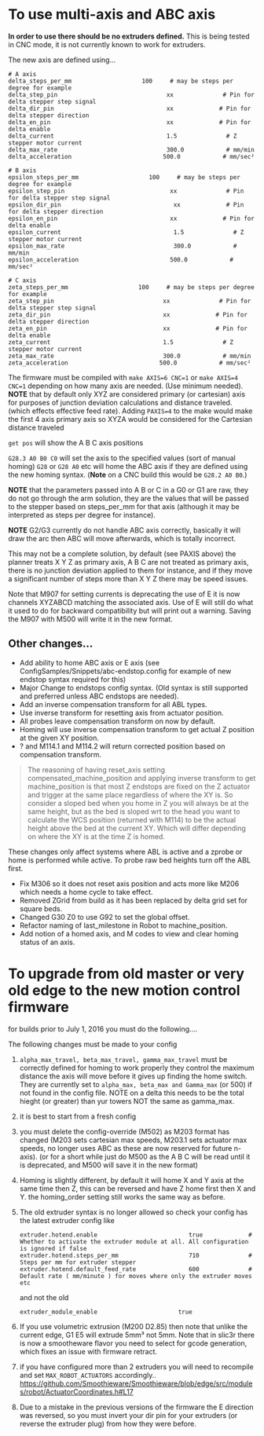 
To use multi-axis and ABC axis
==============================

**In order to use there should be no extruders defined.**
This is being tested in CNC mode, it is not currently known to work for extruders.

The new axis are defined using...

```
# A axis
delta_steps_per_mm                    100     # may be steps per degree for example
delta_step_pin                               xx              # Pin for delta stepper step signal
delta_dir_pin                                xx             # Pin for delta stepper direction
delta_en_pin                                 xx             # Pin for delta enable
delta_current                                1.5              # Z stepper motor current
delta_max_rate                               300.0            # mm/min
delta_acceleration                          500.0            # mm/sec²

# B axis
epsilon_steps_per_mm                    100     # may be steps per degree for example
epsilon_step_pin                              xx              # Pin for delta stepper step signal
epsilon_dir_pin                                xx             # Pin for delta stepper direction
epsilon_en_pin                                xx             # Pin for delta enable
epsilon_current                                1.5              # Z stepper motor current
epsilon_max_rate                               300.0            # mm/min
epsilon_acceleration                          500.0            # mm/sec²

# C axis
zeta_steps_per_mm                    100     # may be steps per degree for example
zeta_step_pin                               xx              # Pin for delta stepper step signal
zeta_dir_pin                                xx             # Pin for delta stepper direction
zeta_en_pin                                 xx             # Pin for delta enable
zeta_current                                1.5              # Z stepper motor current
zeta_max_rate                               300.0            # mm/min
zeta_acceleration                          500.0            # mm/sec²
```

The firmware must be compiled with `make AXIS=6 CNC=1` or `make AXIS=4 CNC=1` depending on how many axis are needed. (Use minimum needed).
**NOTE** that by default only XYZ are considered primary (or cartesian) axis for purposes of junction deviation calculations and distance traveled. (which effects effective feed rate).
Adding `PAXIS=4` to the make would make the first 4 axis primary axis so XYZA would be considered for the Cartesian distance traveled

`get pos` will show the A B C axis positions

`G28.3 A0 B0 C0` will set the axis to the specified values (sort of manual homing)
`G28` or `G28 A0` etc will home the ABC axis if they are defined using the new homing syntax.
(**Note** on a CNC build this would be `G28.2 A0 B0`.)

**NOTE** that the parameters passed into A B or C in a G0 or G1 are raw, they do not go through the arm solution, they are the values that will be passed to the stepper based on steps_per_mm for that axis (although it may be interpreted as steps per degree for instance).

**NOTE** G2/G3 currently do not handle ABC axis correctly, basically it will draw the arc then ABC will move afterwards, which is totally incorrect.

This may not be a complete solution, by default (see PAXIS above) the planner treats  X Y Z as primary axis, A B C are not treated as primary axis, there is no junction deviation applied to them for instance, and if they move a significant number of steps more than X Y Z there may be speed issues.

Note that M907 for setting currents is deprecating the use of E it is now channels XYZABCD matching the associated axis. Use of E will still do what it used to do for backward compatibility but will print out a warning. Saving the M907 with M500 will write it in the new format.

## Other changes...

- Add ability to home ABC axis or E axis (see ConfigSamples/Snippets/abc-endstop.config for example of new endstop syntax required for this)
- Major Change to endstops config syntax. (Old syntax is still supported and preferred unless ABC endstops are needed).
- Add an inverse compensation transform for all ABL types.
- Use inverse transform for resetting axis from actuator position.
- All probes leave compensation transform on now by default.
- Homing will use inverse compensation transform to get actual Z position at the given XY position.
- ? and M114.1 and M114.2 will return corrected position based on compensation transform.

> The reasoning of having reset_axis setting compensated_machine_position and applying inverse transform to get machine_position is that most Z endstops are fixed on the Z actuator and trigger at the same place regardless of where the XY is. So consider a sloped bed when you home in Z you will always be at the same height, but as the bed is sloped wrt to the head you want to calculate the WCS position (returned with M114) to be the actual height above the bed at the current XY. Which will differ depending on where the XY is at the time Z is homed.

These changes only affect systems where ABL is active and a zprobe or home is performed while active.
To probe raw bed heights turn off the ABL first.

- Fix M306 so it does not reset axis position and acts more like M206 which needs a home cycle to take effect.
- Removed ZGrid from build as it has been replaced by delta grid set for square beds.
- Changed G30 Z0 to use G92 to set the global offset.
- Refactor naming of last_milestone in Robot to machine_position.
- Add notion of a homed axis, and M codes to view and clear homing status of an axis.



To upgrade from old master or very old edge to the new motion control firmware
==============================================================================

for builds prior to July 1, 2016 you must do the following....


The following changes must be made to your config

1. ```alpha_max_travel, beta_max_travel, gamma_max_travel``` must be correctly defined for homing to work properly
   they control the maximum distance the axis will move before it gives up finding the home switch. They are currently set to ```alpha_max, beta_max and Gamma_max``` (or 500) if not found in the config file.
NOTE on a delta this needs to be the total hieght (or greater) than yur towers NOT the same as gamma_max.

2. it is best to start from a fresh config

3. you must delete the config-override (M502) as M203 format has changed (M203 sets cartesian max speeds, M203.1 sets actuator max speeds, no longer uses ABC as these are now reserved for future n-axis). (or for a short while just do M500 as the  A B C will be read until it is deprecated, and M500 will save it in the new format)

4. Homing is slightly different, by default it will home X and Y axis at the same time then Z, this can be reversed and have Z home first then X and Y.
   the homing_order setting still works the same way as before.

5. The old extruder syntax is no longer allowed so check your config has the latest extruder config like
   ```
   extruder.hotend.enable                          true             # Whether to activate the extruder module at all. All configuration is ignored if false
   extruder.hotend.steps_per_mm                    710              # Steps per mm for extruder stepper
   extruder.hotend.default_feed_rate               600              # Default rate ( mm/minute ) for moves where only the extruder moves
   etc
   ```
   
   and not the old
   
   ```
   extruder_module_enable                       true
   ```

6. If you use volumetric extrusion (M200 D2.85) then note that unlike the current edge, G1 E5 will extrude 5mm³ not 5mm. Note that in slic3r there is now a smootheware flavor you need to select for gcode generation, which fixes an issue with firmware retract.

7. if you have configured more than 2 extruders you will need to recompile and set ```MAX_ROBOT_ACTUATORS``` accordingly.. https://github.com/Smoothieware/Smoothieware/blob/edge/src/modules/robot/ActuatorCoordinates.h#L17

8. Due to a mistake in the previous versions of the firmware the E direction was reversed, so you must invert your dir pin for your extruders (or reverse the extruder plug) from how they were before.


